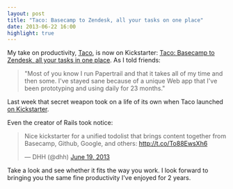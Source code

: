 ```yaml
---
layout: post
title: "Taco: Basecamp to Zendesk, all your tasks on one place"
date: 2013-06-22 16:00
highlight: true
---
```


My take on productivity, [Taco](http://tacoapp.com/), is now on Kickstarter: [Taco: Basecamp to Zendesk, all your tasks in one place](http://www.kickstarter.com/projects/tacoapp/taco-basecamp-to-zendesk-all-your-tasks-in-one-pla). As I told friends:

> "Most of you know I run Papertrail and that it takes all of my time
> and then some. I've stayed sane because of a unique Web app that I've
> been prototyping and using daily for 23 months."

Last week that secret weapon took on a life of its own when Taco launched [on Kickstarter](http://www.kickstarter.com/projects/tacoapp/taco-basecamp-to-zendesk-all-your-tasks-in-one-pla).

Even the creator of Rails took notice:

<blockquote class="twitter-tweet"><p>Nice kickstarter for a unified todolist that brings content together from Basecamp, Github, Google, and others: <a href="http://t.co/To88EwsXh6">http://t.co/To88EwsXh6</a></p>&mdash; DHH (@dhh) <a href="https://twitter.com/dhh/statuses/347280173999202304">June 19, 2013</a></blockquote>
<script async src="//platform.twitter.com/widgets.js" charset="utf-8"></script>

Take a look and see whether it fits the way you work. I look forward to bringing you the same fine productivity I've enjoyed for 2 years.
